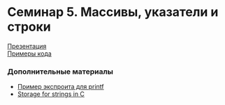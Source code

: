 # Семинар 5. Массивы, указатели и строки

[Презентация](https://dbeliakov.github.io/hse-os-2019/seminars/05/slides/)  
[Примеры кода](code)  

### Дополнительные материалы
* [Пример экспроита для printf](https://www.youtube.com/watch?v=0WvrSfcdq1I)
* [Storage for strings in C](https://www.geeksforgeeks.org/storage-for-strings-in-c/)
